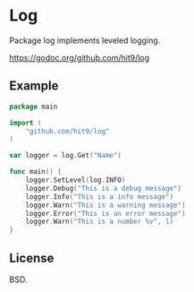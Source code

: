 Log
===

Package log implements leveled logging.

https://godoc.org/github.com/hit9/log

Example
-------

```go
package main

import (
	"github.com/hit9/log"
)

var logger = log.Get("Name")

func main() {
	logger.SetLevel(log.INFO)
	logger.Debug("This is a debug message")
	logger.Info("This is a info message")
	logger.Warn("This is a warning message")
	logger.Error("This is an error message")
	logger.Warn("This is a number %v", 1)
}
```

License
-------

BSD.
